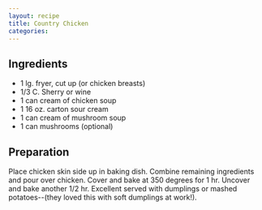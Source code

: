 ```yaml
---
layout: recipe
title: Country Chicken
categories:
---
```


## Ingredients

- 1 lg. fryer, cut up (or chicken breasts)
- 1/3 C.  Sherry or wine
- 1 can cream of chicken soup
- 1 16 oz. carton sour cream
- 1 can cream of mushroom soup
- 1 can mushrooms (optional)

## Preparation

Place chicken skin side up in baking dish.   Combine remaining ingredients and pour over chicken.  Cover and bake at 350 degrees for 1 hr.  Uncover and bake another 1/2 hr.  Excellent served with dumplings or mashed potatoes--(they loved this with soft dumplings at work!).